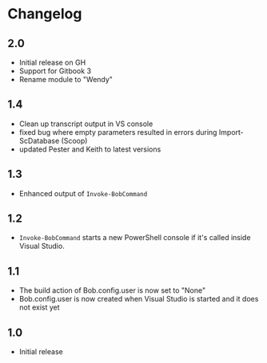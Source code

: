 # Changelog

## 2.0

* Initial release on GH
* Support for Gitbook 3
* Rename module to "Wendy"

## 1.4

* Clean up transcript output in VS console
* fixed bug where empty parameters resulted in errors during Import-ScDatabase (Scoop)
* updated Pester and Keith to latest versions

## 1.3

* Enhanced output of `Invoke-BobCommand` 

## 1.2

* `Invoke-BobCommand` starts a new PowerShell console if it's called inside Visual Studio.

## 1.1

* The build action of Bob.config.user is now set to "None"
* Bob.config.user is now created when Visual Studio is started and it does not exist yet

## 1.0

* Initial release
